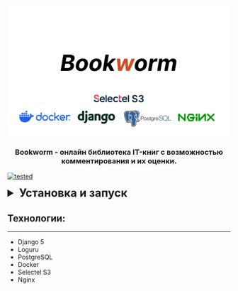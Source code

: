 <div align="center">

<p style="text-align:center;"><img style="text-align:center;" src="assets/logo_card.jpg" alt="logo"/></p>

### Bookworm - онлайн библиотека IT-книг с возможностью комментирования и их оценки.
</div>

[![tested](https://github.com/licaro-1/Bookworm/actions/workflows/main.yml/badge.svg?branch=main&event=push&job=tests)](https://github.com/licaro-1/Bookworm/actions/workflows/main.yml)

<details>
<summary style="font-size:25px; font-weight: bold;">Установка и запуск</summary>


1. Клонировать репозиторий
    ```bash
    git clone https://github.com/licaro-1/Bookworm.git
    ```

2. Перейти в склонированный репозиторий:
    ```bash
    cd ./Bookworm/
    ```

3. Создать виртуальное окружение и активировать его (Команды зависят от ОС)
    ```bash
    python -m venv venv
    ```
   ```bash
    . .\venv\Scripts\activate
    ```

4. Создать .env файл в директории infra и заполнить необходимые переменные из .env-example
    ```bash
    cd infra/
    ```
    ```bash
    touch .env
    ```

5. Установить зависимости
    ```bash
    pip install -r .\bookworm\requirements.txt
    ```


6. Создать файл nginx.prod.conf в директории infra/nginx 
и заполнить необходимой информацией по примеру nginx.prod.example.conf


7. Поднять docker контейнеры
   ```bash
      docker compose -f docker-compose.prod.yaml up --build
   ```

8. Запустить миграции и подгрузить статику
   ```python
   docker exec -it infra-web-1 python manage.py migrate
   docker exec -it infra-web-1 python manage.py collectstatic
   ```
9. Запустить тесты
   ```python
   docker exec -it infra-web-1 python manage.py tests
   ```
</details>




## Технологии:

--- 

* Django 5
* Loguru
* PostgreSQL
* Docker
* Selectel S3
* Nginx